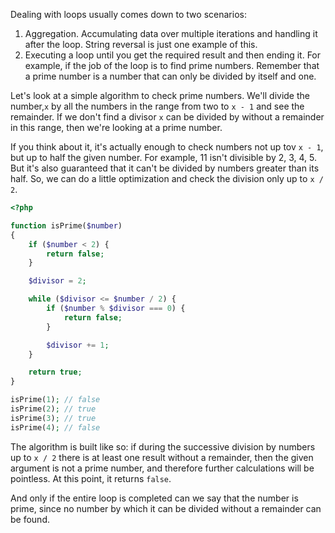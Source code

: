 
Dealing with loops usually comes down to two scenarios:

1. Aggregation. Accumulating data over multiple iterations and handling it after the loop. String reversal is just one example of this.
2. Executing a loop until you get the required result and then ending it. For example, if the job of the loop is to find prime numbers. Remember that a prime number is a number that can only be divided by itself and one.

Let's look at a simple algorithm to check prime numbers. We'll divide the number,`x`  by all the numbers in the range from two to `x - 1` and see the remainder. If we don't find a divisor `x` can be divided by without a remainder in this range, then we're looking at a prime number.

If you think about it, it's actually enough to check numbers not up tov `x - 1`, but up to half the given number. For example, 11 isn't divisible by 2, 3, 4, 5. But it's also guaranteed that it can't be divided by numbers greater than its half. So, we can do a little optimization and check the division only up to `x / 2`.

```php
<?php

function isPrime($number)
{
    if ($number < 2) {
        return false;
    }

    $divisor = 2;

    while ($divisor <= $number / 2) {
        if ($number % $divisor === 0) {
            return false;
        }

        $divisor += 1;
    }

    return true;
}

isPrime(1); // false
isPrime(2); // true
isPrime(3); // true
isPrime(4); // false
```

The algorithm is built like so: if during the successive division by numbers up to `x / 2` there is at least one result without a remainder, then the given argument is not a prime number, and therefore further calculations will be pointless. At this point, it returns `false`.

And only if the entire loop is completed can we say that the number is prime, since no number by which it can be divided without a remainder can be found.
